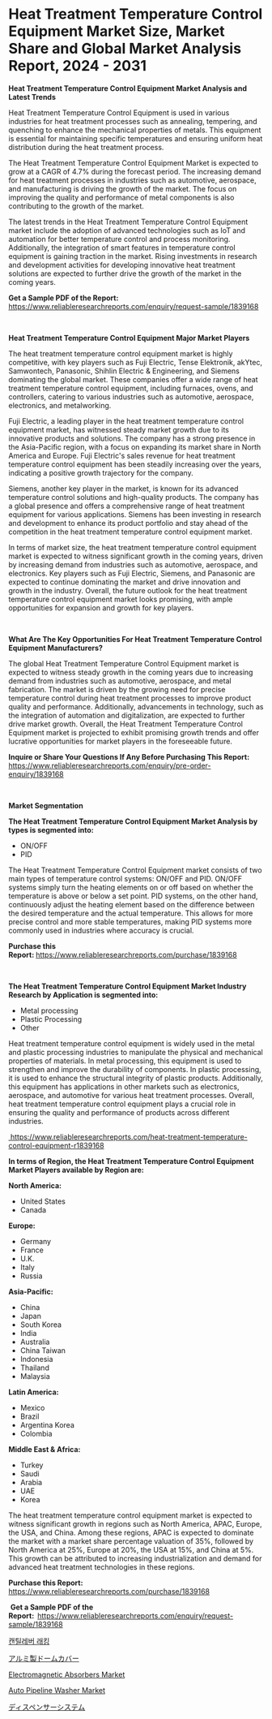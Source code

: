 <p><h1>Heat Treatment Temperature Control Equipment Market Size, Market Share and Global Market Analysis Report, 2024 - 2031</h1></p><p><strong>Heat Treatment Temperature Control Equipment Market Analysis and Latest Trends</strong></p>
<p><p>Heat Treatment Temperature Control Equipment is used in various industries for heat treatment processes such as annealing, tempering, and quenching to enhance the mechanical properties of metals. This equipment is essential for maintaining specific temperatures and ensuring uniform heat distribution during the heat treatment process.</p><p>The Heat Treatment Temperature Control Equipment Market is expected to grow at a CAGR of 4.7% during the forecast period. The increasing demand for heat treatment processes in industries such as automotive, aerospace, and manufacturing is driving the growth of the market. The focus on improving the quality and performance of metal components is also contributing to the growth of the market.</p><p>The latest trends in the Heat Treatment Temperature Control Equipment market include the adoption of advanced technologies such as IoT and automation for better temperature control and process monitoring. Additionally, the integration of smart features in temperature control equipment is gaining traction in the market. Rising investments in research and development activities for developing innovative heat treatment solutions are expected to further drive the growth of the market in the coming years.</p></p>
<p><strong>Get a Sample PDF of the Report:&nbsp;</strong> <a href="https://www.reliableresearchreports.com/enquiry/request-sample/1839168">https://www.reliableresearchreports.com/enquiry/request-sample/1839168</a></p>
<p>&nbsp;</p>
<p><strong>Heat Treatment Temperature Control Equipment Major Market Players</strong></p>
<p><p>The heat treatment temperature control equipment market is highly competitive, with key players such as Fuji Electric, Tense Elektronik, akYtec, Samwontech, Panasonic, Shihlin Electric & Engineering, and Siemens dominating the global market. These companies offer a wide range of heat treatment temperature control equipment, including furnaces, ovens, and controllers, catering to various industries such as automotive, aerospace, electronics, and metalworking.</p><p>Fuji Electric, a leading player in the heat treatment temperature control equipment market, has witnessed steady market growth due to its innovative products and solutions. The company has a strong presence in the Asia-Pacific region, with a focus on expanding its market share in North America and Europe. Fuji Electric's sales revenue for heat treatment temperature control equipment has been steadily increasing over the years, indicating a positive growth trajectory for the company.</p><p>Siemens, another key player in the market, is known for its advanced temperature control solutions and high-quality products. The company has a global presence and offers a comprehensive range of heat treatment equipment for various applications. Siemens has been investing in research and development to enhance its product portfolio and stay ahead of the competition in the heat treatment temperature control equipment market.</p><p>In terms of market size, the heat treatment temperature control equipment market is expected to witness significant growth in the coming years, driven by increasing demand from industries such as automotive, aerospace, and electronics. Key players such as Fuji Electric, Siemens, and Panasonic are expected to continue dominating the market and drive innovation and growth in the industry. Overall, the future outlook for the heat treatment temperature control equipment market looks promising, with ample opportunities for expansion and growth for key players.</p></p>
<p>&nbsp;</p>
<p><strong>What Are The Key Opportunities For Heat Treatment Temperature Control Equipment Manufacturers?</strong></p>
<p><p>The global Heat Treatment Temperature Control Equipment market is expected to witness steady growth in the coming years due to increasing demand from industries such as automotive, aerospace, and metal fabrication. The market is driven by the growing need for precise temperature control during heat treatment processes to improve product quality and performance. Additionally, advancements in technology, such as the integration of automation and digitalization, are expected to further drive market growth. Overall, the Heat Treatment Temperature Control Equipment market is projected to exhibit promising growth trends and offer lucrative opportunities for market players in the foreseeable future.</p></p>
<p><strong>Inquire or Share Your Questions If Any Before Purchasing This Report:</strong> <a href="https://www.reliableresearchreports.com/enquiry/pre-order-enquiry/1839168">https://www.reliableresearchreports.com/enquiry/pre-order-enquiry/1839168</a></p>
<p>&nbsp;</p>
<p><strong>Market Segmentation</strong></p>
<p><strong>The Heat Treatment Temperature Control Equipment Market Analysis by types is segmented into:</strong></p>
<p><ul><li>ON/OFF</li><li>PID</li></ul></p>
<p><p>The Heat Treatment Temperature Control Equipment market consists of two main types of temperature control systems: ON/OFF and PID. ON/OFF systems simply turn the heating elements on or off based on whether the temperature is above or below a set point. PID systems, on the other hand, continuously adjust the heating element based on the difference between the desired temperature and the actual temperature. This allows for more precise control and more stable temperatures, making PID systems more commonly used in industries where accuracy is crucial.</p></p>
<p><strong>Purchase this Report:&nbsp;</strong><a href="https://www.reliableresearchreports.com/purchase/1839168">https://www.reliableresearchreports.com/purchase/1839168</a></p>
<p>&nbsp;</p>
<p><strong>The Heat Treatment Temperature Control Equipment Market Industry Research by Application is segmented into:</strong></p>
<p><ul><li>Metal processing</li><li>Plastic Processing</li><li>Other</li></ul></p>
<p><p>Heat treatment temperature control equipment is widely used in the metal and plastic processing industries to manipulate the physical and mechanical properties of materials. In metal processing, this equipment is used to strengthen and improve the durability of components. In plastic processing, it is used to enhance the structural integrity of plastic products. Additionally, this equipment has applications in other markets such as electronics, aerospace, and automotive for various heat treatment processes. Overall, heat treatment temperature control equipment plays a crucial role in ensuring the quality and performance of products across different industries.</p></p>
<p><a href="https://www.reliableresearchreports.com/heat-treatment-temperature-control-equipment-r1839168">&nbsp;https://www.reliableresearchreports.com/heat-treatment-temperature-control-equipment-r1839168</a></p>
<p><strong>In terms of Region, the Heat Treatment Temperature Control Equipment Market Players available by Region are:</strong></p>
<p>
    <p> <strong> North America: </strong>
        <ul>
            <li>United States</li>
            <li>Canada</li>
        </ul>
        </p> 
    <p> <strong> Europe: </strong>
        <ul>
            <li>Germany</li>
            <li>France</li>
            <li>U.K.</li>
            <li>Italy</li>
            <li>Russia</li>
        </ul>
        </p> 
    <p> <strong> Asia-Pacific: </strong>
        <ul>
            <li>China</li>
            <li>Japan</li>
            <li>South Korea</li>
            <li>India</li>
            <li>Australia</li>
            <li>China Taiwan</li>
            <li>Indonesia</li>
            <li>Thailand</li>
            <li>Malaysia</li>
        </ul>
        </p> 
    <p> <strong> Latin America: </strong>
        <ul>
            <li>Mexico</li>
            <li>Brazil</li>
            <li>Argentina Korea</li>
            <li>Colombia</li>
        </ul>
        </p> 
    <p> <strong> Middle East & Africa: </strong>
        <ul>
            <li>Turkey</li>
            <li>Saudi</li>
            <li>Arabia</li>
            <li>UAE</li>
            <li>Korea</li>
        </ul>
    </p>
    </p>
<p><p>The heat treatment temperature control equipment market is expected to witness significant growth in regions such as North America, APAC, Europe, the USA, and China. Among these regions, APAC is expected to dominate the market with a market share percentage valuation of 35%, followed by North America at 25%, Europe at 20%, the USA at 15%, and China at 5%. This growth can be attributed to increasing industrialization and demand for advanced heat treatment technologies in these regions.</p></p>
<p><strong>Purchase this Report: </strong><a href="https://www.reliableresearchreports.com/purchase/1839168">https://www.reliableresearchreports.com/purchase/1839168</a></p>
<p>&nbsp;<strong>Get a Sample PDF of the Report:&nbsp;&nbsp;</strong><a href="https://www.reliableresearchreports.com/enquiry/request-sample/1839168">https://www.reliableresearchreports.com/enquiry/request-sample/1839168</a></p>
<p><strong></strong></p>
<p><p><a href="https://github.com/chupp85/Market-Research-Report-List-1/blob/main/649029938967.md">캔틸레버 래킹</a></p><p><a href="https://medium.com/@hugofirst21/%E3%82%A2%E3%83%AB%E3%83%9F%E3%83%8B%E3%82%A6%E3%83%A0%E3%83%89%E3%83%BC%E3%83%A0%E3%82%AB%E3%83%90%E3%83%BC%E3%81%AE%E5%B8%82%E5%A0%B4%E8%A6%8F%E6%A8%A1-cagr-%E3%83%88%E3%83%AC%E3%83%B3%E3%83%89-2024%E5%B9%B4-2030%E5%B9%B4-e1646c2421a0">アルミ製ドームカバー</a></p><p><a href="https://issuu.com/reportprime-2/docs/electromagnetic-absorbers-market-size-2030.pptx">Electromagnetic Absorbers Market</a></p><p><a href="https://github.com/kufem1/Market-Research-Report-List-2/blob/main/auto-pipeline-washer-market.md">Auto Pipeline Washer Market</a></p><p><a href="https://medium.com/@chloeconn80/%E3%83%87%E3%82%A3%E3%82%B9%E3%83%9A%E3%83%B3%E3%82%B5%E3%83%BC%E3%82%B7%E3%82%B9%E3%83%86%E3%83%A0%E5%B8%82%E5%A0%B4-%E6%88%90%E5%8A%9F%E3%81%99%E3%82%8B%E3%83%93%E3%82%B8%E3%83%8D%E3%82%B9%E6%88%A6%E7%95%A5%E3%81%AE%E9%8D%B5%E3%82%922031%E5%B9%B4%E3%81%BE%E3%81%A7%E3%81%AE%E4%BA%88%E6%B8%AC-e9dd2a88a717">ディスペンサーシステム</a></p></p>